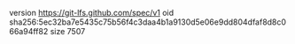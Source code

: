 version https://git-lfs.github.com/spec/v1
oid sha256:5ec32ba7e5435c75b56f4c3daa4b1a9130d5e06e9dd804dfaf8d8c066a94ff82
size 7507

